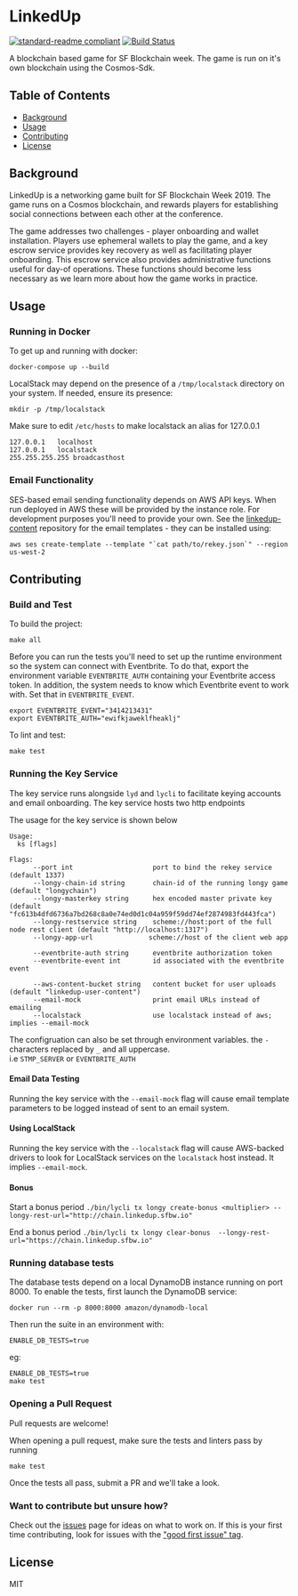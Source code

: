 # LinkedUp
[![standard-readme compliant](https://img.shields.io/badge/readme%20style-standard-green.svg)](https://github.com/RichardLitt/standard-readme)
[![Build Status](https://travis-ci.com/eco/linkedup.svg?token=QuNAGfYo3kcpqd58kfZs&branch=master)](https://travis-ci.com/eco/linkedup)

 A blockchain based game for SF Blockchain week. The game is run on it's own blockchain using the Cosmos-Sdk.



## Table of Contents
 - [Background](#background)
 - [Usage](#usage)
 - [Contributing](#contributing)
 - [License](#license)

## Background
LinkedUp is a networking game built for SF Blockchain Week 2019. The game runs
on a Cosmos blockchain, and rewards players for establishing social connections
between each other at the conference.

The game addresses two challenges - player onboarding and wallet installation.
Players use ephemeral wallets to play the game, and a key escrow service
provides key recovery as well as facilitating player onboarding. This escrow
service also provides administrative functions useful for day-of operations.
These functions should become less necessary as we learn more about how the
game works in practice.

## Usage
### Running in Docker
To get up and running with docker:
```
docker-compose up --build
```

LocalStack may depend on the presence of a `/tmp/localstack` directory on your
system. If needed, ensure its presence:
```
mkdir -p /tmp/localstack
```

Make sure to edit `/etc/hosts` to make localstack an alias for 127.0.0.1
```
127.0.0.1	localhost
127.0.0.1	localstack
255.255.255.255	broadcasthost
```
### Email Functionality
SES-based email sending functionality depends on AWS API keys. When run deployed
in AWS these will be provided by the instance role. For development purposes
you'll need to provide your own. See the
[linkedup-content](https://github.com/eco/linkedup-content) repository for the
email templates - they can be installed using:
```
aws ses create-template --template "`cat path/to/rekey.json`" --region us-west-2
```

## Contributing
### Build and Test
To build the project:
```
make all
```

Before you can run the tests you'll need to set up the runtime environment so
the system can connect with Eventbrite. To do that, export the environment
variable `EVENTBRITE_AUTH` containing your Eventbrite access token. In addition,
the system needs to know which Eventbrite event to work with. Set that in
`EVENTBRITE_EVENT`.

```
export EVENTBRITE_EVENT="3414213431"
export EVENTBRITE_AUTH="ewifkjaweklfheaklj"
```

To lint and test:
```
make test
```

### Running the Key Service
The key service runs alongside `lyd` and `lycli` to facilitate keying accounts and email onboarding. The key service hosts
two http endpoints

The usage for the key service is shown below
```
Usage:
  ks [flags]

Flags:
      --port int                    port to bind the rekey service (default 1337)
      --longy-chain-id string       chain-id of the running longy game (default "longychain")
      --longy-masterkey string      hex encoded master private key (default "fc613b4dfd6736a7bd268c8a0e74ed0d1c04a959f59dd74ef2874983fd443fca")
      --longy-restservice string    scheme://host:port of the full node rest client (default "http://localhost:1317")
	  --longy-app-url              scheme://host of the client web app

      --eventbrite-auth string      eventbrite authorization token
      --eventbrite-event int        id associated with the eventbrite event

      --aws-content-bucket string   content bucket for user uploads (default "linkedup-user-content")
      --email-mock                  print email URLs instead of emailing
      --localstack                  use localstack instead of aws; implies --email-mock
```

The configruation can also be set through environment variables. the `-` characters replaced by `_` and all uppercase.  
   i.e `STMP_SERVER` or `EVENTBRITE_AUTH`

#### Email Data Testing
Running the key service with the `--email-mock` flag will cause email template
parameters to be logged instead of sent to an email system.

#### Using LocalStack
Running the key service with the `--localstack` flag will cause AWS-backed
drivers to look for LocalStack services on the `localstack` host instead. It
implies `--email-mock`.

#### Bonus
Start a bonus period
`./bin/lycli tx longy create-bonus <multiplier> --longy-rest-url="http://chain.linkedup.sfbw.io"`

End a bonus period
`./bin/lycli tx longy clear-bonus  --longy-rest-url="https://chain.linkedup.sfbw.io"`

### Running database tests
The database tests depend on a local DynamoDB instance running on port 8000.
To enable the tests, first launch the DynamoDB service:
```
docker run --rm -p 8000:8000 amazon/dynamodb-local
```

Then run the suite in an environment with:
```
ENABLE_DB_TESTS=true
```
eg:
```
ENABLE_DB_TESTS=true
make test
```

### Opening a Pull Request
Pull requests are welcome!

When opening a pull request, make sure the tests and linters pass by running
```
make test
```

Once the tests all pass, submit a PR and we'll take a look.

### Want to contribute but unsure how?
Check out the [issues](https://github.com/eco/linkedup/issues) page for ideas
on what to work on. If this is your first time contributing, look for issues
with the ["good first issue" tag](https://github.com/eco/linkedup/labels/good%20first%20issue).

## License
MIT
